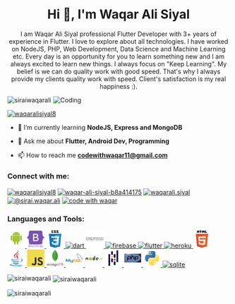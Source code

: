 <h1 align="center">Hi 👋, I'm Waqar Ali Siyal</h1>
<p align="center">I am Waqar Ali Siyal professional Flutter Developer with 3+ years of experience in Flutter. I love to explore about all technologies. I have worked on NodeJS, PHP, Web Development, Data Science and Machine Learning etc. Every day is an opportunity for you to learn something new and I am always excited to learn new things. I always focus on "Keep Learning". My belief is we can do quality work with good speed. That's why I always provide my clients quality work with speed. Client's satisfaction is my real happiness :).</p>
<img align="right" alt="Coding" width="400" src="https://static1.s123-cdn-static-a.com/uploads/5555641/normal_614650aa3c2a1.gif">

<p align="left"> <img src="https://komarev.com/ghpvc/?username=siraiwaqarali&label=Profile%20views&color=0e75b6&style=flat" alt="siraiwaqarali" /> </p>

<p align="left"> <a href="https://twitter.com/waqaralisiyal8" target="blank"><img src="https://img.shields.io/twitter/follow/waqaralisiyal8?logo=twitter&style=for-the-badge" alt="waqaralisiyal8" /></a> </p>

- 🌱 I’m currently learning **NodeJS, Express and MongoDB**

- 💬 Ask me about **Flutter, Android Dev, Programming**

- 📫 How to reach me **codewithwaqar11@gmail.com**

<h3 align="left">Connect with me:</h3>
<p align="left">
<a href="https://twitter.com/waqaralisiyal8" target="_blank"><img align="center" src="https://raw.githubusercontent.com/rahuldkjain/github-profile-readme-generator/master/src/images/icons/Social/twitter.svg" alt="waqaralisiyal8" height="30" width="40" /></a>
<a href="https://linkedin.com/in/waqar-ali-siyal-b8a414175" target="_blank"><img align="center" src="https://raw.githubusercontent.com/rahuldkjain/github-profile-readme-generator/master/src/images/icons/Social/linked-in-alt.svg" alt="waqar-ali-siyal-b8a414175" height="30" width="40" /></a>
<a href="https://fb.com/waqarali.siyal" target="_blank"><img align="center" src="https://raw.githubusercontent.com/rahuldkjain/github-profile-readme-generator/master/src/images/icons/Social/facebook.svg" alt="waqarali.siyal" height="30" width="40" /></a>
<a href="https://medium.com/@sirai.waqar.ali" target="_blank"><img align="center" src="https://raw.githubusercontent.com/rahuldkjain/github-profile-readme-generator/master/src/images/icons/Social/medium.svg" alt="@sirai.waqar.ali" height="30" width="40" /></a>
<a href="https://www.youtube.com/channel/UCvmWUBeFxrEk6ItT06nQjfw" target="_blank"><img align="center" src="https://raw.githubusercontent.com/rahuldkjain/github-profile-readme-generator/master/src/images/icons/Social/youtube.svg" alt="code with waqar" height="30" width="40" /></a>
</p>

<h3 align="left">Languages and Tools:</h3>
<p align="left"> <a href="https://developer.android.com" target="_blank" rel="noreferrer"> <img src="https://raw.githubusercontent.com/devicons/devicon/master/icons/android/android-original-wordmark.svg" alt="android" width="40" height="40"/> </a> <a href="https://getbootstrap.com" target="_blank" rel="noreferrer"> <img src="https://raw.githubusercontent.com/devicons/devicon/master/icons/bootstrap/bootstrap-plain-wordmark.svg" alt="bootstrap" width="40" height="40"/> </a> <a href="https://www.w3schools.com/css/" target="_blank" rel="noreferrer"> <img src="https://raw.githubusercontent.com/devicons/devicon/master/icons/css3/css3-original-wordmark.svg" alt="css3" width="40" height="40"/> </a> <a href="https://dart.dev" target="_blank" rel="noreferrer"> <img src="https://www.vectorlogo.zone/logos/dartlang/dartlang-icon.svg" alt="dart" width="40" height="40"/> </a> <a href="https://expressjs.com" target="_blank" rel="noreferrer"> <img src="https://raw.githubusercontent.com/devicons/devicon/master/icons/express/express-original-wordmark.svg" alt="express" width="40" height="40"/> </a> <a href="https://firebase.google.com/" target="_blank" rel="noreferrer"> <img src="https://www.vectorlogo.zone/logos/firebase/firebase-icon.svg" alt="firebase" width="40" height="40"/> </a> <a href="https://flutter.dev" target="_blank" rel="noreferrer"> <img src="https://www.vectorlogo.zone/logos/flutterio/flutterio-icon.svg" alt="flutter" width="40" height="40"/> </a> <a href="https://heroku.com" target="_blank" rel="noreferrer"> <img src="https://www.vectorlogo.zone/logos/heroku/heroku-icon.svg" alt="heroku" width="40" height="40"/> </a> <a href="https://www.w3.org/html/" target="_blank" rel="noreferrer"> <img src="https://raw.githubusercontent.com/devicons/devicon/master/icons/html5/html5-original-wordmark.svg" alt="html5" width="40" height="40"/> </a> <a href="https://www.java.com" target="_blank" rel="noreferrer"> <img src="https://raw.githubusercontent.com/devicons/devicon/master/icons/java/java-original.svg" alt="java" width="40" height="40"/> </a> <a href="https://developer.mozilla.org/en-US/docs/Web/JavaScript" target="_blank" rel="noreferrer"> <img src="https://raw.githubusercontent.com/devicons/devicon/master/icons/javascript/javascript-original.svg" alt="javascript" width="40" height="40"/> </a> <a href="https://www.mongodb.com/" target="_blank" rel="noreferrer"> <img src="https://raw.githubusercontent.com/devicons/devicon/master/icons/mongodb/mongodb-original-wordmark.svg" alt="mongodb" width="40" height="40"/> </a> <a href="https://www.mysql.com/" target="_blank" rel="noreferrer"> <img src="https://raw.githubusercontent.com/devicons/devicon/master/icons/mysql/mysql-original-wordmark.svg" alt="mysql" width="40" height="40"/> </a> <a href="https://nodejs.org" target="_blank" rel="noreferrer"> <img src="https://raw.githubusercontent.com/devicons/devicon/master/icons/nodejs/nodejs-original-wordmark.svg" alt="nodejs" width="40" height="40"/> </a> <a href="https://pandas.pydata.org/" target="_blank" rel="noreferrer"> <img src="https://raw.githubusercontent.com/devicons/devicon/2ae2a900d2f041da66e950e4d48052658d850630/icons/pandas/pandas-original.svg" alt="pandas" width="40" height="40"/> </a> <a href="https://www.php.net" target="_blank" rel="noreferrer"> <img src="https://raw.githubusercontent.com/devicons/devicon/master/icons/php/php-original.svg" alt="php" width="40" height="40"/> </a> <a href="https://www.python.org" target="_blank" rel="noreferrer"> <img src="https://raw.githubusercontent.com/devicons/devicon/master/icons/python/python-original.svg" alt="python" width="40" height="40"/> </a> <a href="https://www.sqlite.org/" target="_blank" rel="noreferrer"> <img src="https://www.vectorlogo.zone/logos/sqlite/sqlite-icon.svg" alt="sqlite" width="40" height="40"/> </a> </p>

<p><img align="left" src="https://github-readme-stats.vercel.app/api/top-langs?username=siraiwaqarali&show_icons=true&locale=en&layout=compact" alt="siraiwaqarali" /></p>

<p>&nbsp;<img align="center" src="https://github-readme-stats.vercel.app/api?username=siraiwaqarali&show_icons=true&locale=en" alt="siraiwaqarali" /></p>

<p><img align="center" src="https://github-readme-streak-stats.herokuapp.com/?user=siraiwaqarali&" alt="siraiwaqarali" /></p>

